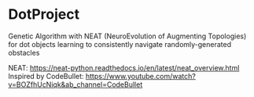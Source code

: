 # DotProject
Genetic Algorithm with NEAT (NeuroEvolution of Augmenting Topologies) for dot objects learning to consistently navigate randomly-generated obstacles

NEAT: https://neat-python.readthedocs.io/en/latest/neat_overview.html
Inspired by CodeBullet: https://www.youtube.com/watch?v=BOZfhUcNiqk&ab_channel=CodeBullet
